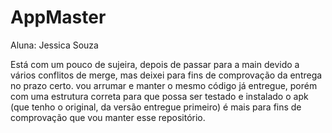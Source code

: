 # AppMaster

Aluna: Jessica Souza


Está com um pouco de sujeira, depois de passar para a main devido a vários conflitos de merge, mas deixei para fins de comprovação da entrega no prazo certo.
vou arrumar e manter o mesmo código já entregue, porém com uma estrutura correta para que possa ser testado e instalado o apk (que tenho o original, da versão entregue primeiro)
é mais para fins de comprovação que vou manter esse repositório.
